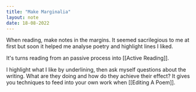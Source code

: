 ```yaml
---
title: "Make Marginalia"
layout: note
date: 18-08-2022
---
```


When reading, make notes in the margins. It seemed sacrilegious to me at first but soon it helped me analyse poetry and highlight lines I liked.

It's turns reading from an passive process into [[Active Reading]].

I highlight what I like by underlining, then ask myself questions about the writing. What are they doing and how do they achieve their effect? It gives you techniques to feed into your own work when [[Editing A Poem]].

